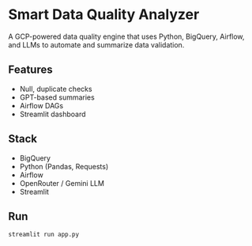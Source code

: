 # Smart Data Quality Analyzer

A GCP-powered data quality engine that uses Python, BigQuery, Airflow, and LLMs to automate and summarize data validation.

## Features
- Null, duplicate checks
- GPT-based summaries
- Airflow DAGs
- Streamlit dashboard

## Stack
- BigQuery
- Python (Pandas, Requests)
- Airflow
- OpenRouter / Gemini LLM
- Streamlit

## Run
```bash
streamlit run app.py
```

